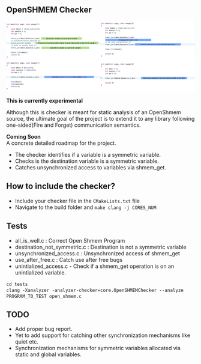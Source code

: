 ## OpenSHMEM Checker

![alt text](./checker.png)

**This is currently experimental**

Although this is checker is meant for static analysis of an OpenShmem source, the ultimate goal of the project is to extend it to any library following one-sided(Fire and Forget) communication semantics. 

**Coming Soon**  
A concrete detailed roadmap for the project.

- The checker identifies if a variable is a symmetric variable.
- Checks is the destination variable is a symmetric variable.
- Catches unsynchronized access to variables via shmem_get.

## How to include the checker?
- Include your checker file in the `CMakeLists.txt` file
- Navigate to the build folder and `make clang -j CORES_NUM`

## Tests

- all_is_well.c : Correct Open Shmem Program
- destination_not_symmetric.c : Destination is not a symmetric variable
- unsynchronized_access.c : Unsynchronized access of shmem_get
- use_after_free.c : Catch use after free bugs
- unintialized_access.c - Check if a shmem_get operation is on an unintialized variable. 

```
cd tests
clang -Xanalyzer -analyzer-checker=core.OpenSHMEMChecker --analyze PROGRAM_TO_TEST open_shmem.c
```

## TODO

- Add proper bug report.
- Yet to add support for catching other synchronization mechanisms like quiet etc. 
- Synchronization mechanisms for symmetric variables allocated via static and global variables. 

